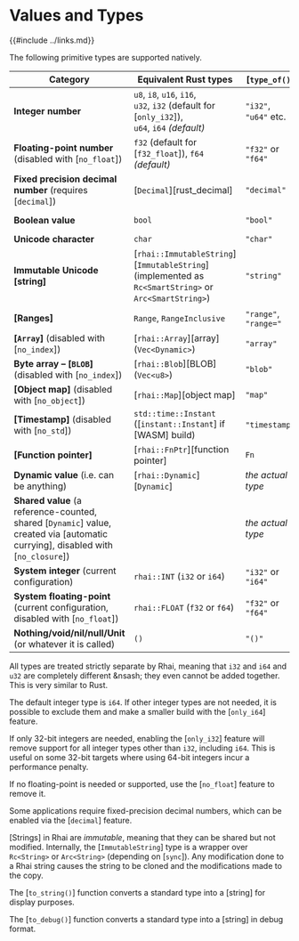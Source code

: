 Values and Types
===============

{{#include ../links.md}}

The following primitive types are supported natively.

| Category                                                                                                                         | Equivalent Rust types                                                                                 | [`type_of()`]         | `to_string()`             |
| -------------------------------------------------------------------------------------------------------------------------------- | ----------------------------------------------------------------------------------------------------- | --------------------- | ------------------------- |
| **Integer number**                                                                                                               | `u8`, `i8`, `u16`, `i16`, <br/>`u32`, `i32` (default for [`only_i32`]),<br/>`u64`, `i64` _(default)_  | `"i32"`, `"u64"` etc. | `"42"`, `"123"` etc.      |
| **Floating-point number** (disabled with [`no_float`])                                                                           | `f32` (default for [`f32_float`]), `f64` _(default)_                                                  | `"f32"` or `"f64"`    | `"123.4567"` etc.         |
| **Fixed precision decimal number** (requires [`decimal`])                                                                        | [`Decimal`][rust_decimal]                                                                             | `"decimal"`           | `"42"`, `"123.4567"` etc. |
| **Boolean value**                                                                                                                | `bool`                                                                                                | `"bool"`              | `"true"` or `"false"`     |
| **Unicode character**                                                                                                            | `char`                                                                                                | `"char"`              | `"A"`, `"x"` etc.         |
| **Immutable Unicode [string]**                                                                                                   | [`rhai::ImmutableString`][`ImmutableString`] (implemented as `Rc<SmartString>` or `Arc<SmartString>`) | `"string"`            | `"hello"` etc.            |
| **[Ranges]**                                                                                                                     | `Range`, `RangeInclusive`                                                                             | `"range"`, `"range="` | `"2..7"`, `"0..=15"` etc. |
| **[`Array`]** (disabled with [`no_index`])                                                                                       | [`rhai::Array`][array]<br/>(`Vec<Dynamic>`)                                                           | `"array"`             | `"[ 1, 2, 3 ]"`           |
| **Byte array &ndash; [`BLOB`]** (disabled with [`no_index`])                                                                     | [`rhai::Blob`][BLOB]<br/>(`Vec<u8>`)                                                                  | `"blob"`              | `"[ 1, 2, 3 ]"`           |
| **[Object map]** (disabled with [`no_object`])                                                                                   | [`rhai::Map`][object map]                                                                             | `"map"`               | `"#{ "a": 1, "b": 2 }"`   |
| **[Timestamp]** (disabled with [`no_std`])                                                                                       | `std::time::Instant` ([`instant::Instant`] if [WASM] build)                                           | `"timestamp"`         | `"<timestamp>"`           |
| **[Function pointer]**                                                                                                           | [`rhai::FnPtr`][function pointer]                                                                     | `Fn`                  | `"Fn(foo)"`               |
| **Dynamic value** (i.e. can be anything)                                                                                         | [`rhai::Dynamic`][`Dynamic`]                                                                          | _the actual type_     | _actual value_            |
| **Shared value** (a reference-counted, shared [`Dynamic`] value, created via [automatic currying], disabled with [`no_closure`]) |                                                                                                       | _the actual type_     | _actual value_            |
| **System integer** (current configuration)                                                                                       | `rhai::INT` (`i32` or `i64`)                                                                          | `"i32"` or `"i64"`    | `"42"`, `"123"` etc.      |
| **System floating-point** (current configuration, disabled with [`no_float`])                                                    | `rhai::FLOAT` (`f32` or `f64`)                                                                        | `"f32"` or `"f64"`    | `"123.456"` etc.          |
| **Nothing/void/nil/null/Unit** (or whatever it is called)                                                                        | `()`                                                                                                  | `"()"`                | `""` _(empty string)_     |

All types are treated strictly separate by Rhai, meaning that `i32` and `i64` and `u32` are completely different &nsash;
they even cannot be added together. This is very similar to Rust.

The default integer type is `i64`. If other integer types are not needed, it is possible to exclude them and make a
smaller build with the [`only_i64`] feature.

If only 32-bit integers are needed, enabling the [`only_i32`] feature will remove support for all
integer types other than `i32`, including `i64`.
This is useful on some 32-bit targets where using 64-bit integers incur a performance penalty.

If no floating-point is needed or supported, use the [`no_float`] feature to remove it.

Some applications require fixed-precision decimal numbers, which can be enabled via the [`decimal`] feature.

[Strings] in Rhai are _immutable_, meaning that they can be shared but not modified.
Internally, the [`ImmutableString`] type is a wrapper over `Rc<String>` or `Arc<String>` (depending on [`sync`]).
Any modification done to a Rhai string causes the string to be cloned and the modifications made to the copy.

The [`to_string()`] function converts a standard type into a [string] for display purposes.

The [`to_debug()`] function converts a standard type into a [string] in debug format.
